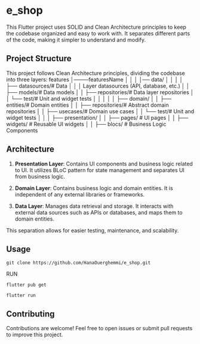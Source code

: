 # e_shop

This Flutter project uses SOLID and Clean Architecture principles to keep the codebase organized and easy to work with. It separates different parts of the code, making it simpler to understand and modify.

## Project Structure

This project follows Clean Architecture principles, dividing the codebase into three layers:
features
│────featuresName
│   │ 
│   │── data/
│   │ 
│   │   ├── datasources/# Data 
│   │   │   Layer datasources (API, database, etc.)
│   │   ├── models/# Data models
│   │   ├── repositories/# Data layer repositories
│   │   └── test/# Unit and widget tests
│   │ 
│   │ 
│   ├── domain/
│   │   ├── entities/# Domain entities
│   │   ├── repositories/# Abstract domain repositories
│   │   ├── usecases/# Domain use cases
│   │   └── test/# Unit and widget tests
│   │
│   ├── presentation/
│   │   ├── pages/               # UI pages
│   │   ├── widgets/             # Reusable UI widgets
│   │   ├── blocs/               # Business Logic Components 


## Architecture
1. **Presentation Layer**: Contains UI components and business logic related to UI. It utilizes BLoC pattern for state management and separates UI from business logic.

2. **Domain Layer**: Contains business logic and domain entities. It is independent of any external libraries or frameworks.

3. **Data Layer**: Manages data retrieval and storage. It interacts with external data sources such as APIs or databases, and maps them to domain entities.

This separation allows for easier testing, maintenance, and scalability.

## Usage

```
git clone https://github.com/HanaOuerghemmi/e_shop.git
```

RUN
```
flutter pub get
```
```
flutter run
```

## Contributing

Contributions are welcome! Feel free to open issues or submit pull requests to improve this project.
